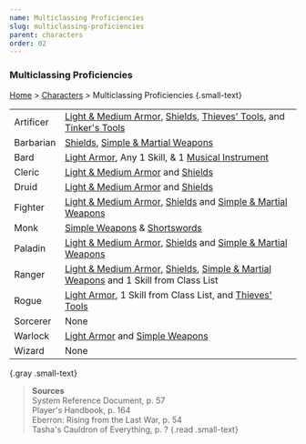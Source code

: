 ```yaml
---
name: Multiclassing Proficiencies 
slug: multiclassing-proficiencies
parent: characters
order: 02
---
```


### Multiclassing Proficiencies
[Home](dm-operations-center) > [Characters](characters) > Multiclassing Proficiencies {.small-text}

| | |
|-|-|
| Artificer | [Light & Medium Armor](armor), [Shields](armor), [Thieves' Tools](/item/thieves-tools), and [Tinker's Tools](/item/tinkers-tools)  |
| Barbarian | [Shields](armor), [Simple & Martial Weapons](weapons) |
| Bard      | [Light Armor](armor), Any 1 Skill, & 1 [ Musical Instrument](musical-instruments) |
| Cleric    | [Light & Medium Armor](armor) and [Shields](armor) |
| Druid     | [Light & Medium Armor](armor) and [Shields](armor) |
| Fighter   | [Light & Medium Armor](armor), [Shields](armor) and [Simple & Martial Weapons](weapons) |
| Monk      | [Simple Weapons](weapons) & [Shortswords](/item/shortsword) |
| Paladin   | [Light & Medium Armor](armor), [Shields](armor) and [Simple & Martial Weapons](weapons) |
| Ranger    | [Light & Medium Armor](armor), [Shields](armor), [Simple & Martial Weapons](weapons) and 1 Skill from Class List |
| Rogue     | [Light Armor](armor), 1 Skill from Class List, and [Thieves' Tools](/item/thieves-tools)|
| Sorcerer  | None |
| Warlock   | [Light Armor](armor) and [Simple Weapons](weapons) |
| Wizard    | None |
{.gray .small-text}

> **Sources** <br/>
> System Reference Document, p. 57<br/>
> Player's Handbook, p. 164<br/>
> Eberron: Rising from the Last War, p. 54<br/>
> Tasha's Cauldron of Everything, p. ?
{.read .small-text}